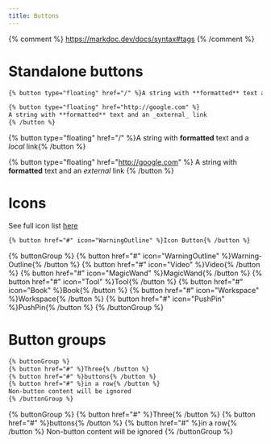 ```yaml
---
title: Buttons
---
```


{% comment %}
https://markdoc.dev/docs/syntax#tags
{% /comment %}

# Standalone buttons

```markdown {% showHeader=false %}
{% button type="floating" href="/" %}A string with **formatted** text and a _local_ link{% /button %}

{% button type="floating" href="http://google.com" %}
A string with **formatted** text and an _external_ link
{% /button %}
```

{% button type="floating" href="/" %}A string with **formatted** text and a _local_ link{% /button %}

{% button type="floating" href="http://google.com" %}
A string with **formatted** text and an _external_ link
{% /button %}

# Icons

See full icon list [here](https://pluralsh-design.web.app/?path=/story/icons--default)

```md {% showHeader=false %}
{% button href="#" icon="WarningOutline" %}Icon Button{% /button %}
```

{% buttonGroup %}
{% button href="#" icon="WarningOutline" %}Warning­Outline{% /button %}
{% button href="#" icon="Video" %}Video{% /button %}
{% button href="#" icon="MagicWand" %}MagicWand{% /button %}
{% button href="#" icon="Tool" %}Tool{% /button %}
{% button href="#" icon="Book" %}Book{% /button %}
{% button href="#" icon="Workspace" %}Workspace{% /button %}
{% button href="#" icon="PushPin" %}PushPin{% /button %}
{% /buttonGroup %}

# Button groups

```markdown {% showHeader=false %}
{% buttonGroup %}
{% button href="#" %}Three{% /button %}
{% button href="#" %}buttons{% /button %}
{% button href="#" %}in a row{% /button %}
Non-button content will be ignored
{% /buttonGroup %}
```

{% buttonGroup %}
{% button href="#" %}Three{% /button %}
{% button href="#" %}buttons{% /button %}
{% button href="#" %}in a row{% /button %}
Non-button content will be ignored
{% /buttonGroup %}
